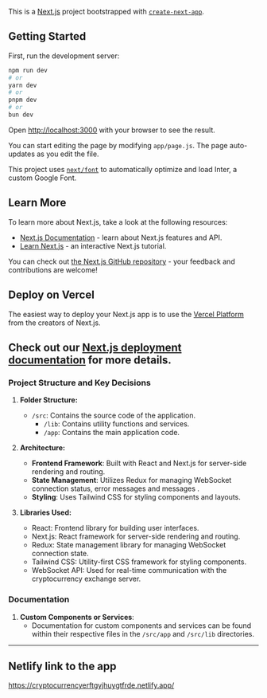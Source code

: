 

This is a [Next.js](https://nextjs.org/) project bootstrapped with [`create-next-app`](https://github.com/vercel/next.js/tree/canary/packages/create-next-app).

## Getting Started

First, run the development server:

```bash
npm run dev
# or
yarn dev
# or
pnpm dev
# or
bun dev
```

Open [http://localhost:3000](http://localhost:3000) with your browser to see the result.

You can start editing the page by modifying `app/page.js`. The page auto-updates as you edit the file.

This project uses [`next/font`](https://nextjs.org/docs/basic-features/font-optimization) to automatically optimize and load Inter, a custom Google Font.

## Learn More

To learn more about Next.js, take a look at the following resources:

- [Next.js Documentation](https://nextjs.org/docs) - learn about Next.js features and API.
- [Learn Next.js](https://nextjs.org/learn) - an interactive Next.js tutorial.

You can check out [the Next.js GitHub repository](https://github.com/vercel/next.js/) - your feedback and contributions are welcome!

## Deploy on Vercel

The easiest way to deploy your Next.js app is to use the [Vercel Platform](https://vercel.com/new?utm_medium=default-template&filter=next.js&utm_source=create-next-app&utm_campaign=create-next-app-readme) from the creators of Next.js.

Check out our [Next.js deployment documentation](https://nextjs.org/docs/deployment) for more details.
---
### Project Structure and Key Decisions

1. **Folder Structure:**
   - `/src`: Contains the source code of the application.
     - `/lib`: Contains utility functions and services.
     - `/app`: Contains the main application code.
       

2. **Architecture:**
   - **Frontend Framework**: Built with React and Next.js for server-side rendering and routing.
   - **State Management**: Utilizes Redux for managing WebSocket connection status, error messages and messages .
   - **Styling**: Uses Tailwind CSS for styling components and layouts.

3. **Libraries Used:**
   - React: Frontend library for building user interfaces.
   - Next.js: React framework for server-side rendering and routing.
   - Redux: State management library for managing WebSocket connection state.
   - Tailwind CSS: Utility-first CSS framework for styling components.
   - WebSocket API: Used for real-time communication with the cryptocurrency exchange server.

### Documentation

1. **Custom Components or Services**:
   - Documentation for custom components and services can be found within their respective files in the `/src/app` and `/src/lib` directories.

***

## Netlify link to the app
https://cryptocurrencyerftgyjhuygtfrde.netlify.app/
